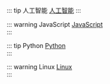 ::: tip 人工智能
[人工智能](人工智能/index.md) 
:::

::: warning JavaScript
[JavaScript](JavaScript/index.md)  
:::

::: tip Python
[Python](Python/index.md)  
:::


::: warning Linux
[Linux](Linux/index.md)  
:::







